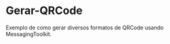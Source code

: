 Gerar-QRCode
============

Exemplo de como gerar diversos formatos de QRCode usando MessagingToolkit.
